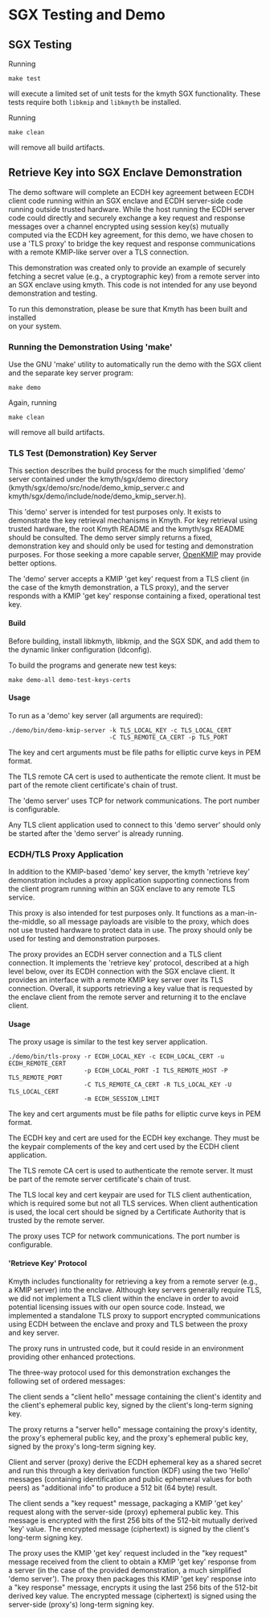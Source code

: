 # SGX Testing and Demo

## SGX Testing

Running

```
make test
```
will execute a limited set of unit tests for the kmyth SGX functionality. These tests require both ```libkmip``` and ```libkmyth``` be installed.

Running

```
make clean
```

will remove all build artifacts.

## Retrieve Key into SGX Enclave Demonstration

The demo software will complete an ECDH key agreement between ECDH client code
running within an SGX enclave and ECDH server-side code running outside
trusted hardware. While the host running the ECDH server code could directly
and securely exchange a key request and response messages over a channel
encrypted using session key(s) mutually computed via the ECDH key agreement,
for this demo, we have chosen to use a 'TLS proxy' to bridge the key request
and response communications with a remote KMIP-like server over a TLS
connection.

This demonstration was created only to provide an example of securely fetching
a secret value (e.g., a cryptographic key) from a remote server into an SGX
enclave using kmyth. This code is not intended for any use beyond
demonstration and testing.  

To run this demonstration, please be sure that Kmyth has been built and installed  
on your system.

### Running the Demonstration Using 'make'

Use the GNU 'make' utility to automatically run the demo with the SGX client
and the separate key server program:

```
make demo
```

Again, running

```
make clean
```

will remove all build artifacts.

### TLS Test (Demonstration) Key Server

This section describes the build process for the much simplified 'demo' server
contained under the kmyth/sgx/demo directory
(kmyth/sgx/demo/src/node/demo_kmip_server.c and
kmyth/sgx/demo/include/node/demo_kmip_server.h).

This 'demo' server is intended for test purposes only. It exists to demonstrate
the key retrieval mechanisms in Kmyth. For key retrieval using trusted
hardware, the root Kmyth README and the kmyth/sgx README should be consulted.
The demo server simply returns a fixed, demonstration key and should only be
used for testing and demonstration purposes. For those seeking a more capable
server, [OpenKMIP](https://github.com/OpenKMIP) may provide better options.

The 'demo' server accepts a KMIP 'get key' request from a TLS client (in the
case of the kmyth demonstration, a TLS proxy), and the server responds with a
KMIP 'get key' response containing a fixed, operational test key.

#### Build

Before building, install libkmyth, libkmip, and the SGX SDK,
and add them to the dynamic linker configuration (ldconfig).

To build the programs and generate new test keys:
```
make demo-all demo-test-keys-certs
```

#### Usage

To run as a 'demo' key server (all arguments are required):

```
./demo/bin/demo-kmip-server -k TLS_LOCAL_KEY -c TLS_LOCAL_CERT
                            -C TLS_REMOTE_CA_CERT -p TLS_PORT
```

The key and cert arguments must be file paths for elliptic curve keys
in PEM format.

The TLS remote CA cert is used to authenticate the remote client.
It must be part of the remote client certificate's chain of trust.

The 'demo server' uses TCP for network communications.
The port number is configurable.

Any TLS client application used to connect to this 'demo server' should only
be started after the 'demo server' is already running.


### ECDH/TLS Proxy Application

In addition to the KMIP-based 'demo' key server, the kmyth 'retrieve key'
demonstration includes a proxy application supporting connections
from the client program running within an SGX enclave to any remote TLS
service.

This proxy is also intended for test purposes only. It functions as a
man-in-the-middle, so all message payloads are visible to the proxy,
which does not use trusted hardware to protect data in use.
The proxy should only be used for testing and demonstration purposes.

The proxy provides an ECDH server connection and a TLS client connection.
It implements the 'retrieve key' protocol, described at a high level below,
over its ECDH connection with the SGX enclave client. It provides an interface
with a remote KMIP key server over its TLS connection. Overall, it supports
retrieving a key value that is requested by the enclave client from the remote
server and returning it to the enclave client.

#### Usage

The proxy usage is similar to the test key server application.

```
./demo/bin/tls-proxy -r ECDH_LOCAL_KEY -c ECDH_LOCAL_CERT -u ECDH_REMOTE_CERT
                     -p ECDH_LOCAL_PORT -I TLS_REMOTE_HOST -P TLS_REMOTE_PORT
                     -C TLS_REMOTE_CA_CERT -R TLS_LOCAL_KEY -U TLS_LOCAL_CERT
                     -m ECDH_SESSION_LIMIT
```

The key and cert arguments must be file paths for elliptic curve keys
in PEM format.

The ECDH key and cert are used for the ECDH key exchange.
They must be the keypair complements of the key and cert used by the
ECDH client application.

The TLS remote CA cert is used to authenticate the remote server.
It must be part of the remote server certificate's chain of trust.

The TLS local key and cert keypair are used for TLS client authentication,
which is required some but not all TLS services.
When client authentication is used, the local cert should be signed by a
Certificate Authority that is trusted by the remote server.

The proxy uses TCP for network communications. The port number is configurable.


#### 'Retrieve Key' Protocol

Kmyth includes functionality for retrieving a key from a remote server
(e.g., a KMIP server) into the enclave. Although key servers generally require TLS,
we did not implement a TLS client within the enclave in order to avoid potential
licensing issues with our open source code. Instead, we implemented a standalone TLS proxy
to support encrypted communications using ECDH between the enclave and proxy
and TLS between the proxy and key server.

The proxy runs in untrusted code, but it could reside in an environment
providing other enhanced protections.

The three-way protocol used for this
demonstration exchanges the following set of ordered messages:

The client sends a "client hello" message containing the client's identity
and the client's ephemeral public key, signed by the client's long-term
signing key.

The proxy returns a "server hello" message containing the proxy's identity,
the proxy's ephemeral public key, and the proxy's ephemeral public key,
signed by the proxy's long-term signing key.

Client and server (proxy) derive the ECDH ephemeral key as a shared secret
and run this through a key derivation function (KDF) using the two 'Hello'
messages (containing identification and public ephemeral values for both
peers) as "additional info" to produce a 512 bit (64 byte) result.

The client sends a "key request" message, packaging a KMIP 'get key' request
along with the server-side (proxy) ephemeral public key. This message is
encrypted with the first 256 bits of the 512-bit mutually derived 'key' value.
The encrypted message (ciphertext) is signed by the client's long-term signing
key.

The proxy uses the KMIP 'get key' request included in the "key request"
message received from the client to obtain a KMIP 'get key' response from a
server (in the case of the provided demonstration, a much simplified
'demo server'). The proxy then packages this KMIP 'get key' response into a
"key response" message, encrypts it using the last 256 bits of the 512-bit
derived key value. The encrypted message (ciphertext) is signed using the
server-side (proxy's) long-term signing key.
